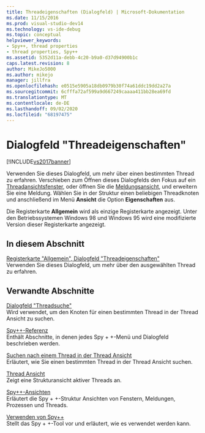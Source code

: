 ```yaml
---
title: Threadeigenschaften (Dialogfeld) | Microsoft-Dokumentation
ms.date: 11/15/2016
ms.prod: visual-studio-dev14
ms.technology: vs-ide-debug
ms.topic: conceptual
helpviewer_keywords:
- Spy++, thread properties
- thread properties, Spy++
ms.assetid: 5352d11a-debb-4c20-b9a0-d37d94900b1c
caps.latest.revision: 8
author: MikeJo5000
ms.author: mikejo
manager: jillfra
ms.openlocfilehash: e0515e5905a18db0979b30f74a61ddc19dd2a27a
ms.sourcegitcommit: 6cfffa72af599a9d667249caaaa411bb28ea69fd
ms.translationtype: MT
ms.contentlocale: de-DE
ms.lasthandoff: 09/02/2020
ms.locfileid: "68197475"
---
```

# <a name="thread-properties-dialog-box"></a>Dialogfeld "Threadeigenschaften"
[!INCLUDE[vs2017banner](../includes/vs2017banner.md)]

Verwenden Sie dieses Dialogfeld, um mehr über einen bestimmten Thread zu erfahren. Verschieben zum Öffnen dieses Dialogfelds den Fokus auf ein [Threadansichtsfenster](../debugger/threads-view.md), oder öffnen Sie die [Meldungsansicht](../debugger/messages-view.md), und erweitern Sie eine Meldung. Wählen Sie in der Struktur einen beliebigen Threadknoten und anschließend im Menü **Ansicht** die Option **Eigenschaften** aus.  
  
 Die Registerkarte **Allgemein** wird als einzige Registerkarte angezeigt. Unter den Betriebssystemen Windows 98 und Windows 95 wird eine modifizierte Version dieser Registerkarte angezeigt.  
  
## <a name="in-this-section"></a>In diesem Abschnitt  
 [Registerkarte "Allgemein", Dialogfeld "Threadeigenschaften"](../debugger/general-tab-thread-properties-dialog-box.md)  
 Verwenden Sie dieses Dialogfeld, um mehr über den ausgewählten Thread zu erfahren.  
  
## <a name="related-sections"></a>Verwandte Abschnitte  
 [Dialogfeld "Threadsuche"](../debugger/thread-search-dialog-box.md)  
 Wird verwendet, um den Knoten für einen bestimmten Thread in der Thread Ansicht zu suchen.  
  
 [Spy++-Referenz](../debugger/spy-increment-reference.md)  
 Enthält Abschnitte, in denen jedes Spy + +-Menü und Dialogfeld beschrieben werden.  
  
 [Suchen nach einem Thread in der Thread Ansicht](../debugger/how-to-search-for-a-thread-in-threads-view.md)  
 Erläutert, wie Sie einen bestimmten Thread in der Thread Ansicht suchen.  
  
 [Thread Ansicht](../debugger/threads-view.md)  
 Zeigt eine Strukturansicht aktiver Threads an.  
  
 [Spy++-Ansichten](../debugger/spy-increment-views.md)  
 Erläutert die Spy + +-Struktur Ansichten von Fenstern, Meldungen, Prozessen und Threads.  
  
 [Verwenden von Spy++](../debugger/using-spy-increment.md)  
 Stellt das Spy + +-Tool vor und erläutert, wie es verwendet werden kann.
